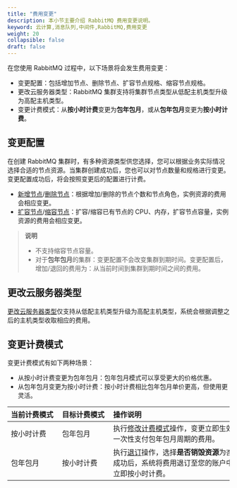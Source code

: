```yaml
---
title: "费用变更"
description: 本小节主要介绍 RabbitMQ 费用变更说明。 
keyword: 云计算,消息队列,中间件,RabbitMQ,费用变更
weight: 20
collapsible: false
draft: false
---
```


在您使用 RabbitMQ 过程中，以下场景将会发生费用变更：

- 变更配置：包括增加节点、删除节点、扩容节点规格、缩容节点规格。
- 更改云服务器类型：RabbitMQ 集群支持将集群节点类型从低配主机类型升级为高配主机类型。
- 变更计费模式：从**按小时计费**变更为**包年包月**，或从**包年包月**变更为**按小时计费**。

## 变更配置

在创建 RabbitMQ 集群时，有多种资源类型供您选择，您可以根据业务实际情况选择合适的节点资源。当集群创建成功后，您也可以对节点数量和规格进行变更。变更配置成功后，将会按照变更后的配置进行计费。   

- [新增节点](../../manual/mgt_node/add_node)/[删除节点](../../manual/mgt_node/delete_node)：根据增加/删除的节点个数和节点角色，实例资源的费用会相应变更。
- [扩容节点](../../manual/mgt_node/capacity_expansion)/[缩容节点](../../manual/mgt_node/capacity_expansion)：扩容/缩容已有节点的 CPU、内存，扩容节点容量，实例资源的费用会相应变更。

> **说明**
> 
> - 不支持缩容节点容量。
> - 对于**包年包月**的集群：变更配置不会改变集群到期时间。变更配置后，增加/退回的费用为：从当前时间到集群到期时间之间的费用。

## 更改云服务器类型

[更改云服务器类型](/middware/rabbitmq/manual/mgt_node/switch_node_mode)仅支持从低配主机类型升级为高配主机类型，系统会根据调整之后的主机类型收取相应的费用。

## 变更计费模式

变更计费模式有如下两种场景：

- 从按小时计费变更为包年包月：包年包月模式可以享受更大的价格优惠。   
- 从包年包月变更为按小时计费：按小时计费相比包年包月单价更高，但使用更灵活。  

|<span style="display:inline-block;width:100px">当前计费模式</span> |<span style="display:inline-block;width:100px">目标计费模式</span>|<span style="display:inline-block;width:330px">操作说明</span>|
|:----|:----|:----|
|   按小时计费     | 包年包月  |  执行[修改计费模式](../../manual/mgt_cluster/switch_billing_mode)操作，变更立即生效，您需一次性支付包年包月周期的费用。  |
|   包年包月    | 按小时计费   |  执行[退订](../../manual/mgt_cluster/unsubscribe)操作，选择**是否销毁资源**为`否`，操作成功后，系统将费用退订至您的账户中，集群立即按小时计费。 |
